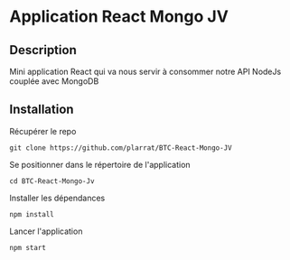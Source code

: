 # Application React Mongo JV

## Description

Mini application React qui va nous servir à consommer notre API NodeJs couplée avec MongoDB

## Installation

Récupérer le repo

`git clone https://github.com/plarrat/BTC-React-Mongo-JV`

Se positionner dans le répertoire de l'application

`cd BTC-React-Mongo-Jv`

Installer les dépendances

`npm install`

Lancer l'application

`npm start`
